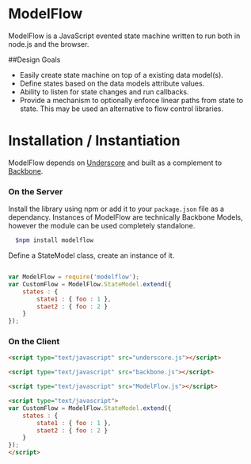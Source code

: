 ModelFlow
=======

ModelFlow is a JavaScript evented state machine written to run both in node.js and the browser. 

##Design Goals
- Easily create state machine on top of a existing data model(s).
- Define states based on the data models attribute values.  
- Ability to listen for state changes and run callbacks. 
- Provide a mechanism to optionally enforce linear paths from state to state.  This may be used an alternative to flow control libraries.  

Installation / Instantiation
=======
ModelFlow depends on [Underscore](https://github.com/documentcloud/underscore) and built as a complement to  [Backbone](https://github.com/documentcloud/backbone).  

### On the Server

Install the library using npm or add it to your `package.json` file as a dependancy. Instances of ModelFlow are technically Backbone Models, however the module can be used completely standalone.

``` bash
  $npm install modelflow
```

Define a StateModel class, create an instance of it.  

``` js

var ModelFlow = require('modelflow');
var CustomFlow = ModelFlow.StateModel.extend({
    states : {
        state1 : { foo : 1 },
        staet2 : { foo : 2 }
    }
});

```

### On the Client

``` html
<script type="text/javascript" src="underscore.js"></script>

<script type="text/javascript" src="backbone.js"></script>

<script type="text/javascript" src="ModelFlow.js"></script>

<script type="text/javascript">
var CustomFlow = ModelFlow.StateModel.extend({
    states : {
        state1 : { foo : 1 },
        staet2 : { foo : 2 }
    }
});
</script>

```